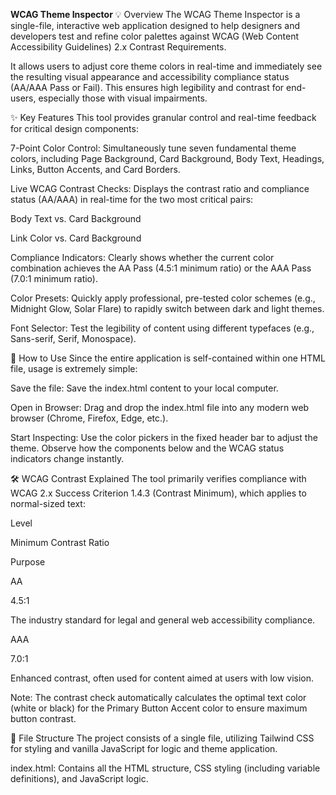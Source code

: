 **WCAG Theme Inspector**
💡 Overview
The WCAG Theme Inspector is a single-file, interactive web application designed to help designers and developers test and refine color palettes against WCAG (Web Content Accessibility Guidelines) 2.x Contrast Requirements.

It allows users to adjust core theme colors in real-time and immediately see the resulting visual appearance and accessibility compliance status (AA/AAA Pass or Fail). This ensures high legibility and contrast for end-users, especially those with visual impairments.

✨ Key Features
This tool provides granular control and real-time feedback for critical design components:

7-Point Color Control: Simultaneously tune seven fundamental theme colors, including Page Background, Card Background, Body Text, Headings, Links, Button Accents, and Card Borders.

Live WCAG Contrast Checks: Displays the contrast ratio and compliance status (AA/AAA) in real-time for the two most critical pairs:

Body Text vs. Card Background

Link Color vs. Card Background

Compliance Indicators: Clearly shows whether the current color combination achieves the AA Pass (4.5:1 minimum ratio) or the AAA Pass (7.0:1 minimum ratio).

Color Presets: Quickly apply professional, pre-tested color schemes (e.g., Midnight Glow, Solar Flare) to rapidly switch between dark and light themes.

Font Selector: Test the legibility of content using different typefaces (e.g., Sans-serif, Serif, Monospace).

🚀 How to Use
Since the entire application is self-contained within one HTML file, usage is extremely simple:

Save the file: Save the index.html content to your local computer.

Open in Browser: Drag and drop the index.html file into any modern web browser (Chrome, Firefox, Edge, etc.).

Start Inspecting: Use the color pickers in the fixed header bar to adjust the theme. Observe how the components below and the WCAG status indicators change instantly.

🛠️ WCAG Contrast Explained
The tool primarily verifies compliance with WCAG 2.x Success Criterion 1.4.3 (Contrast Minimum), which applies to normal-sized text:

Level

Minimum Contrast Ratio

Purpose

AA

4.5:1

The industry standard for legal and general web accessibility compliance.

AAA

7.0:1

Enhanced contrast, often used for content aimed at users with low vision.

Note: The contrast check automatically calculates the optimal text color (white or black) for the Primary Button Accent color to ensure maximum button contrast.

📄 File Structure
The project consists of a single file, utilizing Tailwind CSS for styling and vanilla JavaScript for logic and theme application.


index.html: Contains all the HTML structure, CSS styling (including variable definitions), and JavaScript logic.

